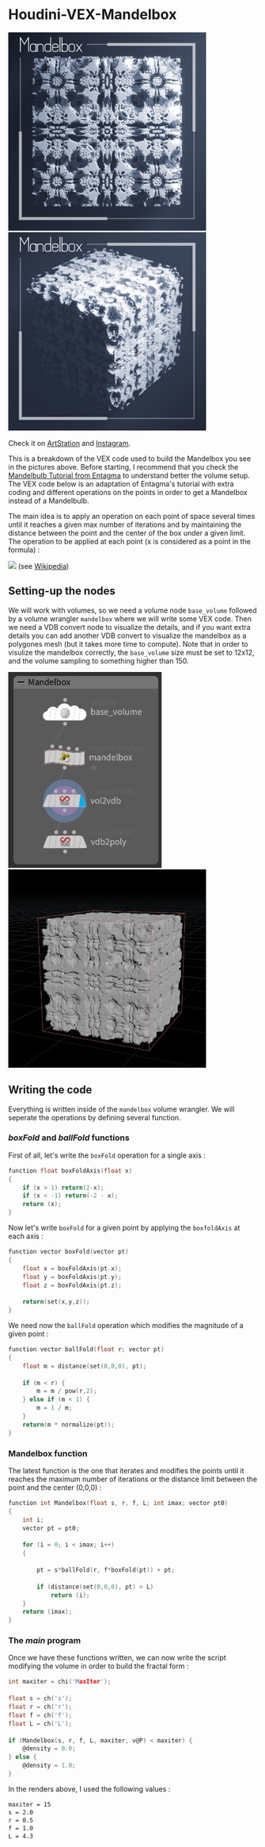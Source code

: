 # Houdini-VEX-Mandelbox

<img src="https://github.com/ObeidaZakzak/Houdini-VEX-Mandelbox/blob/main/mandelbox_renders/1.png" width="400" height="400"> <img src="https://github.com/ObeidaZakzak/Houdini-VEX-Mandelbox/blob/main/mandelbox_renders/4.png" width="400" height="400">

Check it on [ArtStation](https://www.artstation.com/artwork/Krk3ao) and [Instagram](https://www.instagram.com/p/CKyySK0jNeF/).

This is a breakdown of the VEX code used to build the Mandelbox you see in the pictures above. Before starting, I recommend that you check the [Mandelbulb Tutorial from Entagma](https://www.sidefx.com/tutorials/vex-in-houdini-mandelbrot-and-mandelbulb/) to understand better the volume setup. The VEX code below is an adaptation of Entagma's tutorial with extra coding and different operations on the points in order to get a Mandelbox instead of a Mandelbulb.

The main idea is to apply an operation on each point of space several times until it reaches a given max number of iterations and by maintaining the distance between the point and the center of the box under a given limit.
The operation to be applied at each point (x is considered as a point in the formula) : 

<img src="https://wikimedia.org/api/rest_v1/media/math/render/svg/1d9ea0d7b00d8c135f1fdd67727d2834e0dbe58b">  (see [Wikipedia](https://fr.wikipedia.org/wiki/Mandelbox))

## Setting-up the nodes
We will work with volumes, so we need a volume node `base_volume` followed by a volume wrangler `mandelbox` where we will write some VEX code. Then we need a VDB convert node to visualize the details, and if you want extra details you can add another VDB convert to visualize the mandelbox as a polygones mesh (but it takes more time to compute). Note that in order to visulize the mandelbox correctly, the `base_volume` size must be set to 12x12, and the volume sampling to something higher than 150.

<img src="https://github.com/ObeidaZakzak/Houdini-VEX-Mandelbox/blob/main/mandelbox_renders/mandelbox_nodes.png" width="310" height="395"> <img src="https://github.com/ObeidaZakzak/Houdini-VEX-Mandelbox/blob/main/mandelbox_renders/mandelbox_vdb.png" width="400" height="400">

## Writing the code
Everything is written inside of the `mandelbox` volume wrangler. We will seperate the operations by defining several function.

### *boxFold* and *ballFold* functions
First of all, let's write the `boxFold` operation for a single axis :

```C
function float boxFoldAxis(float x)
{
    if (x > 1) return(2-x);
    if (x < -1) return(-2 - x);
    return (x);
}
```

Now let's write `boxFold` for a given point by applying the `boxfoldAxis` at each axis :

```C
function vector boxFold(vector pt)
{
    float x = boxFoldAxis(pt.x);
    float y = boxFoldAxis(pt.y);
    float z = boxFoldAxis(pt.z);
    
    return(set(x,y,z));
}
```

We need now the `ballFold` operation which modifies the magnitude of a given point :

```C
function vector ballFold(float r; vector pt)
{
    float m = distance(set(0,0,0), pt);
    
    if (m < r) {
        m = m / pow(r,2);
    } else if (m < 1) {
        m = 1 / m;
    }
    return(m * normalize(pt));
}
```

### Mandelbox function
The latest function is the one that iterates and modifies the points until it reaches the maximum number of iterations or the distance limit between the point and the center (0,0,0) :

```C
function int Mandelbox(float s, r, f, L; int imax; vector pt0)
{
    int i;
    vector pt = pt0;
    
    for (i = 0; i < imax; i++)
    {
    
        pt = s*ballFold(r, f*boxFold(pt)) + pt;
        
        if (distance(set(0,0,0), pt) > L)
            return (i);
    }
    return (imax);
}
```

### The *main* program
Once we have these functions written, we can now write the script modifying the volume in order to build the fractal form :

```C
int maxiter = chi('MaxIter');

float s = ch('s');
float r = ch('r');
float f = ch('f');
float L = ch('L');

if (Mandelbox(s, r, f, L, maxiter, v@P) < maxiter) {
    @density = 0.0;
} else {
    @density = 1.0;
}
```

In the renders above, I used the following values :
```
maxiter = 15
s = 2.0
r = 0.5
f = 1.0
L = 4.3
```
